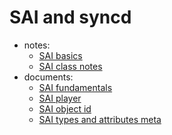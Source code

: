 # SAI and syncd
* notes:
    * [SAI basics](https://github.com/lolyu/aoi/blob/master/sonic/sonic-sairedis/sai_basics.md)
    * [SAI class notes](https://github.com/lolyu/aoi/blob/master/sonic/sonic-sairedis/syncd_class_hierarchy.md)
* documents:
    * [SAI fundamentals](https://github.com/opencomputeproject/SAI/blob/master/doc/spec.md)
    * [SAI player](https://github.com/sonic-net/SONiC/wiki/How-to-Use-SAI-Player)
    * [SAI object id](https://github.com/opencomputeproject/SAI/blob/master/doc/SAI-Proposal-7-UOID.md)
    * [SAI types and attributes meta](https://github.com/opencomputeproject/SAI/blob/master/meta/saisanitycheck.c)
